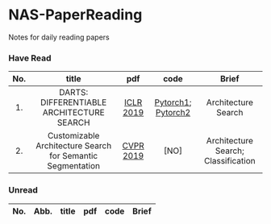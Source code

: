 # NAS-PaperReading
Notes for daily reading papers

### Have Read


| No. | title | pdf | code | Brief| 
| :-: |:-: | :-: | :-: | :-:|
|1. |DARTS: DIFFERENTIABLE ARCHITECTURE SEARCH|[ICLR 2019](https://arxiv.org/pdf/1806.09055.pdf) | [Pytorch1](https://github.com/quark0/darts); [Pytorch2](https://github.com/khanrc/pt.darts) | Architecture Search |
|2. |Customizable Architecture Search for Semantic Segmentation|[CVPR 2019](http://openaccess.thecvf.com/content_CVPR_2019/papers/Zhang_Customizable_Architecture_Search_for_Semantic_Segmentation_CVPR_2019_paper.pdf) | [NO] | Architecture Search; Classification |







### Unread

| No. | Abb.| title | pdf | code | Brief| 
| :-: | :-: |:-: | :-: | :-: | :-:|
